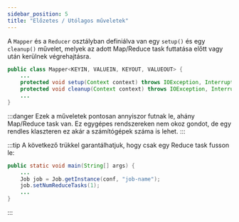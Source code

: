 ```yaml
---
sidebar_position: 5
title: "Előzetes / Utólagos műveletek"
---
```


A `Mapper` és a `Reducer` osztályban definiálva van egy `setup()` és egy `cleanup()` művelet, melyek az adott Map/Reduce
task futtatása előtt vagy után kerülnek végrehajtásra.

```java
public class Mapper<KEYIN, VALUEIN, KEYOUT, VALUEOUT> {
    ...
    protected void setup(Context context) throws IOException, InterruptedException { }
    protected void cleanup(Context context) throws IOException, InterruptedException { }
    ...
}
```

:::danger
Ezek a műveletek pontosan annyiszor futnak le, ahány Map/Reduce task van. Ez egygépes rendszereken nem okoz gondot, de
egy rendles klaszteren ez akár a számítógépek száma is lehet.
:::

:::tip
A következő trükkel garantálhatjuk, hogy csak egy Reduce task fusson le:

```java title='Driver.java'
public static void main(String[] args) {
    ...
    Job job = Job.getInstance(conf, "job-name");
    job.setNumReduceTasks(1);
    ...
}
```
:::

